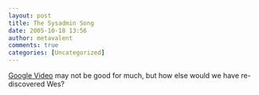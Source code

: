 ```yaml
---
layout: post
title: The Sysadmin Song
date: 2005-10-18 13:56
author: metavalent
comments: true
categories: [Uncategorized]
---
```

<a href="http://video.google.com/videoplay?docid=-7193470719293309352">Google Video</a> may not be good for much, but how else would we have re-discovered Wes?
